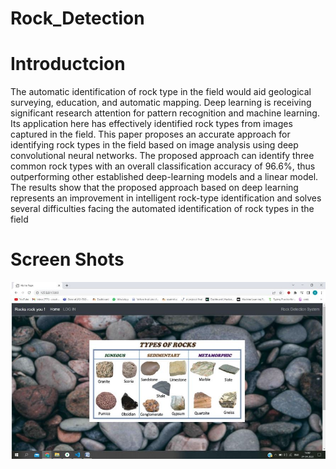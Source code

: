 # Rock_Detection
<h1> Introductcion</h1>
The automatic identification of rock type in the field would aid geological surveying, education, and 
automatic mapping. Deep learning is receiving significant research attention for pattern recognition 
and machine learning. Its application here has effectively identified rock types from images captured 
in the field. This paper proposes an accurate approach for identifying rock types in the field based on 
image analysis using deep convolutional neural networks. The proposed approach can identify three 
common rock types with an overall classification accuracy of 96.6%, thus outperforming other 
established deep-learning models and a linear model. The results show that the proposed approach 
based on deep learning represents an improvement in intelligent rock-type identification and solves 
several difficulties facing the automated identification of rock types in the field


<h1> Screen Shots</h1>
<img src="/inter.JPG" alt = "interface">

